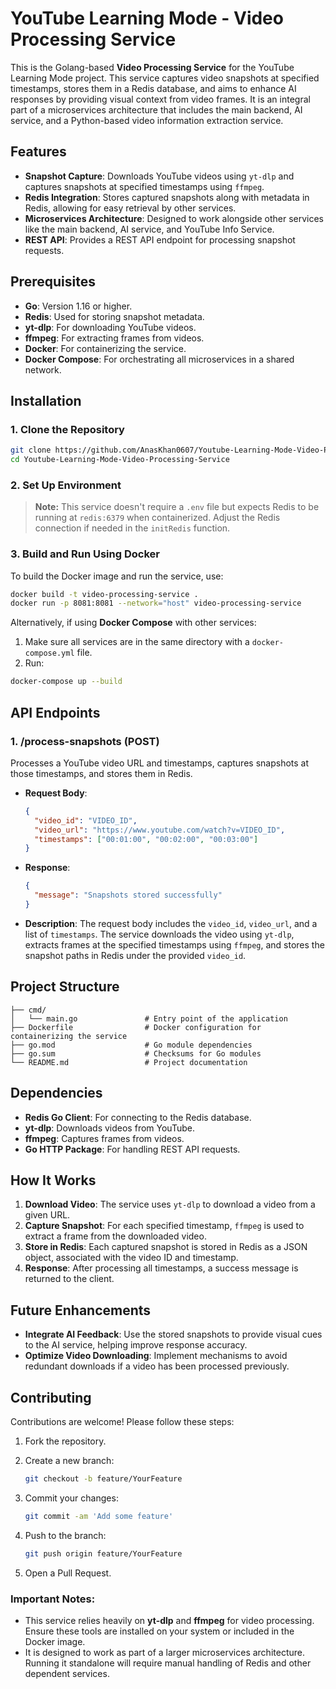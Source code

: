 # YouTube Learning Mode - Video Processing Service

This is the Golang-based **Video Processing Service** for the YouTube Learning Mode project. This service captures video snapshots at specified timestamps, stores them in a Redis database, and aims to enhance AI responses by providing visual context from video frames. It is an integral part of a microservices architecture that includes the main backend, AI service, and a Python-based video information extraction service.

## Features

- **Snapshot Capture**: Downloads YouTube videos using `yt-dlp` and captures snapshots at specified timestamps using `ffmpeg`.
- **Redis Integration**: Stores captured snapshots along with metadata in Redis, allowing for easy retrieval by other services.
- **Microservices Architecture**: Designed to work alongside other services like the main backend, AI service, and YouTube Info Service.
- **REST API**: Provides a REST API endpoint for processing snapshot requests.

## Prerequisites

- **Go**: Version 1.16 or higher.
- **Redis**: Used for storing snapshot metadata.
- **yt-dlp**: For downloading YouTube videos.
- **ffmpeg**: For extracting frames from videos.
- **Docker**: For containerizing the service.
- **Docker Compose**: For orchestrating all microservices in a shared network.

## Installation

### 1. Clone the Repository

```bash
git clone https://github.com/AnasKhan0607/Youtube-Learning-Mode-Video-Processing-Service.git
cd Youtube-Learning-Mode-Video-Processing-Service
```

### 2. Set Up Environment

> **Note:** This service doesn't require a `.env` file but expects Redis to be running at `redis:6379` when containerized. Adjust the Redis connection if needed in the `initRedis` function.

### 3. Build and Run Using Docker

To build the Docker image and run the service, use:

```bash
docker build -t video-processing-service .
docker run -p 8081:8081 --network="host" video-processing-service
```

Alternatively, if using **Docker Compose** with other services:

1. Make sure all services are in the same directory with a `docker-compose.yml` file.
2. Run:

```bash
docker-compose up --build
```

## API Endpoints

### 1. /process-snapshots (POST)

Processes a YouTube video URL and timestamps, captures snapshots at those timestamps, and stores them in Redis.

- **Request Body**:

  ```json
  {
    "video_id": "VIDEO_ID",
    "video_url": "https://www.youtube.com/watch?v=VIDEO_ID",
    "timestamps": ["00:01:00", "00:02:00", "00:03:00"]
  }
  ```

- **Response**:

  ```json
  {
    "message": "Snapshots stored successfully"
  }
  ```

- **Description**: The request body includes the `video_id`, `video_url`, and a list of `timestamps`. The service downloads the video using `yt-dlp`, extracts frames at the specified timestamps using `ffmpeg`, and stores the snapshot paths in Redis under the provided `video_id`.

## Project Structure

```
├── cmd/
│   └── main.go               # Entry point of the application
├── Dockerfile                # Docker configuration for containerizing the service
├── go.mod                    # Go module dependencies
├── go.sum                    # Checksums for Go modules
└── README.md                 # Project documentation
```

## Dependencies

- **Redis Go Client**: For connecting to the Redis database.
- **yt-dlp**: Downloads videos from YouTube.
- **ffmpeg**: Captures frames from videos.
- **Go HTTP Package**: For handling REST API requests.

## How It Works

1. **Download Video**: The service uses `yt-dlp` to download a video from a given URL.
2. **Capture Snapshot**: For each specified timestamp, `ffmpeg` is used to extract a frame from the downloaded video.
3. **Store in Redis**: Each captured snapshot is stored in Redis as a JSON object, associated with the video ID and timestamp.
4. **Response**: After processing all timestamps, a success message is returned to the client.

## Future Enhancements

- **Integrate AI Feedback**: Use the stored snapshots to provide visual cues to the AI service, helping improve response accuracy.
- **Optimize Video Downloading**: Implement mechanisms to avoid redundant downloads if a video has been processed previously.

## Contributing

Contributions are welcome! Please follow these steps:

1. Fork the repository.

2. Create a new branch:

   ```bash
   git checkout -b feature/YourFeature
   ```

3. Commit your changes:

   ```bash
   git commit -am 'Add some feature'
   ```

4. Push to the branch:

   ```bash
   git push origin feature/YourFeature
   ```

5. Open a Pull Request.


### Important Notes:

- This service relies heavily on **yt-dlp** and **ffmpeg** for video processing. Ensure these tools are installed on your system or included in the Docker image.
- It is designed to work as part of a larger microservices architecture. Running it standalone will require manual handling of Redis and other dependent services.
